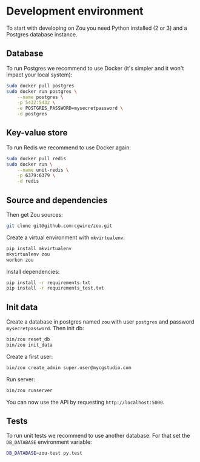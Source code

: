 # Development environment

To start with developing on Zou you need Python installed (2 or 3) and a
Postgres database instance. 

## Database

To run Postgres we recommend to use Docker (it's simpler and it won't impact
your local system):

```bash
sudo docker pull postgres
sudo docker run postgres \
    --name postgres \
    -p 5432:5432 \
    -e POSTGRES_PASSWORD=mysecretpassword \
    -d postgres
```

## Key-value store

To run Redis we recommend to use Docker again:

```bash
sudo docker pull redis
sudo docker run \
    --name unit-redis \
    -p 6379:6379 \
    -d redis
```

## Source and dependencies

Then get Zou sources:

```bash
git clone git@github.com:cgwire/zou.git
```

Create a virtual environment with `mkvirtualenv`:

```bash
pip install mkvirtualenv
mkvirtualenv zou
workon zou
```

Install dependencies:

```bash
pip install -r requirements.txt 
pip install -r requirements_test.txt 
```

## Init data

Create a database in postgres named `zou` with user `postgres` and password
`mysecretpassword`. Then init db:

```bash
bin/zou reset_db
bin/zou init_data
```

Create a first user:

```bash
bin/zou create_admin super.user@mycgstudio.com
```

Run server:

```bash
bin/zou runserver
```

You can now use the API by requesting `http://localhost:5000`.


## Tests

To run unit tests we recommend to use another database. For that set the
`DB_DATABASE` environment variable:

```bash
DB_DATABASE=zou-test py.test
```
